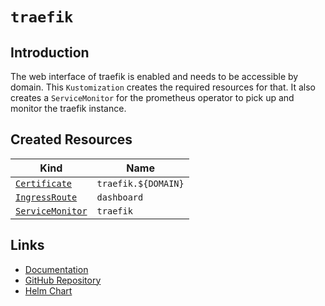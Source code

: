 # `traefik`

## Introduction

The web interface of traefik is enabled and needs to be accessible by domain. This `Kustomization` creates the required resources for that. It also creates a `ServiceMonitor` for the prometheus operator to pick up and monitor the traefik instance.

## Created Resources

| Kind                                    | Name                |
| --------------------------------------- | ------------------- |
| [`Certificate`][ref-certificate]        | `traefik.${DOMAIN}` |
| [`IngressRoute`][ref-ingress-route]     | `dashboard`         |
| [`ServiceMonitor`][ref-service-monitor] | `traefik`           |

[ref-certificate]: https://cert-manager.io/docs/reference/api-docs/#cert-manager.io/v1.Certificate
[ref-ingress-route]: https://doc.traefik.io/traefik/routing/providers/kubernetes-crd/#kind-ingressroute
[ref-service-monitor]: https://prometheus-operator.dev/docs/operator/api/#servicemonitor

## Links

- [Documentation](https://doc.traefik.io/traefik/)
- [GitHub Repository](https://github.com/traefik/traefik/)
- [Helm Chart](https://github.com/traefik/traefik-helm-chart/)
